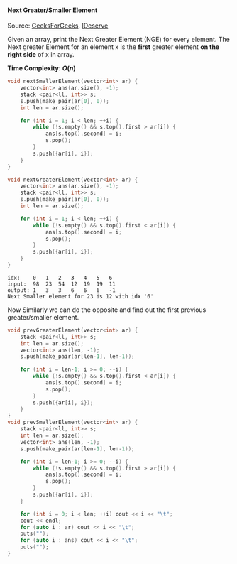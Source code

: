 #### Next Greater/Smaller Element

Source: [GeeksForGeeks](https://www.geeksforgeeks.org/next-greater-element/), [IDeserve](https://www.youtube.com/watch?v=8P-Z7Oc8x9I)

Given an array, print the Next Greater Element (NGE) for every element. The Next greater Element for an element x is the **first** greater element **on the right side** of x in array.

**Time Complexity: $O(n)$**

```cpp
void nextSmallerElement(vector<int> ar) {
    vector<int> ans(ar.size(), -1);
    stack <pair<ll, int>> s;
    s.push(make_pair(ar[0], 0));
    int len = ar.size();

    for (int i = 1; i < len; ++i) {
        while (!s.empty() && s.top().first > ar[i]) {
            ans[s.top().second] = i;
            s.pop();
        }
        s.push({ar[i], i});
    }
}

void nextGreaterElement(vector<int> ar) {
    vector<int> ans(ar.size(), -1);
    stack <pair<ll, int>> s;
    s.push(make_pair(ar[0], 0));
    int len = ar.size();

    for (int i = 1; i < len; ++i) {
        while (!s.empty() && s.top().first < ar[i]) {
            ans[s.top().second] = i;
            s.pop();
        }
        s.push({ar[i], i});
    }
}
```

```
idx:    0	1	2	3	4	5	6
input:  98	23	54	12	19	19	11
output: 1	3	3	6	6	6	-1
Next Smaller element for 23 is 12 with idx '6'
```

Now Similarly we can do the opposite and find out the first previous greater/smaller element.

```cpp
void prevGreaterElement(vector<int> ar) {
    stack <pair<ll, int>> s;
    int len = ar.size();
    vector<int> ans(len, -1);
    s.push(make_pair(ar[len-1], len-1));

    for (int i = len-1; i >= 0; --i) {
        while (!s.empty() && s.top().first < ar[i]) {
            ans[s.top().second] = i;
            s.pop();
        }
        s.push({ar[i], i});
    }
}
void prevSmallerElement(vector<int> ar) {
    stack <pair<ll, int>> s;
    int len = ar.size();
    vector<int> ans(len, -1);
    s.push(make_pair(ar[len-1], len-1));

    for (int i = len-1; i >= 0; --i) {
        while (!s.empty() && s.top().first > ar[i]) {
            ans[s.top().second] = i;
            s.pop();
        }
        s.push({ar[i], i});
    }

    for (int i = 0; i < len; ++i) cout << i << "\t";
    cout << endl;
    for (auto i : ar) cout << i << "\t";
    puts("");
    for (auto i : ans) cout << i << "\t";
    puts("");
}
```
